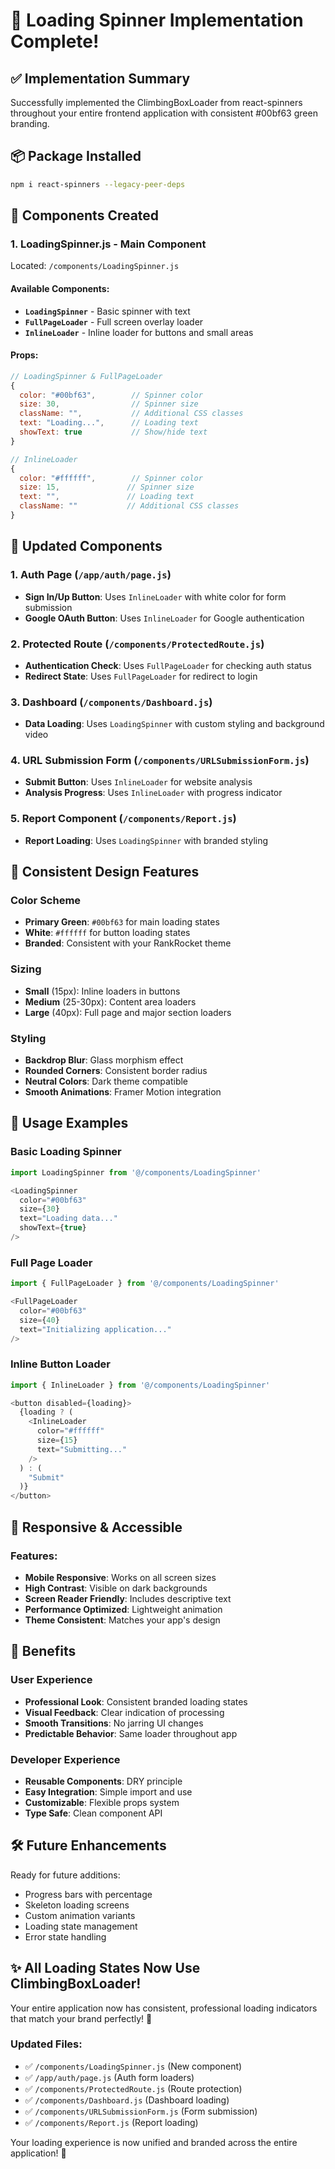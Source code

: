 # 🎯 Loading Spinner Implementation Complete!

## ✅ Implementation Summary

Successfully implemented the ClimbingBoxLoader from react-spinners throughout your entire frontend application with consistent #00bf63 green branding.

## 📦 Package Installed

```bash
npm i react-spinners --legacy-peer-deps
```

## 🔧 Components Created

### 1. **LoadingSpinner.js** - Main Component
Located: `/components/LoadingSpinner.js`

#### Available Components:
- **`LoadingSpinner`** - Basic spinner with text
- **`FullPageLoader`** - Full screen overlay loader
- **`InlineLoader`** - Inline loader for buttons and small areas

#### Props:
```javascript
// LoadingSpinner & FullPageLoader
{
  color: "#00bf63",        // Spinner color
  size: 30,                // Spinner size
  className: "",           // Additional CSS classes
  text: "Loading...",      // Loading text
  showText: true           // Show/hide text
}

// InlineLoader
{
  color: "#ffffff",        // Spinner color  
  size: 15,               // Spinner size
  text: "",               // Loading text
  className: ""           // Additional CSS classes
}
```

## 🎨 Updated Components

### 1. **Auth Page** (`/app/auth/page.js`)
- **Sign In/Up Button**: Uses `InlineLoader` with white color for form submission
- **Google OAuth Button**: Uses `InlineLoader` for Google authentication

### 2. **Protected Route** (`/components/ProtectedRoute.js`)
- **Authentication Check**: Uses `FullPageLoader` for checking auth status
- **Redirect State**: Uses `FullPageLoader` for redirect to login

### 3. **Dashboard** (`/components/Dashboard.js`)
- **Data Loading**: Uses `LoadingSpinner` with custom styling and background video

### 4. **URL Submission Form** (`/components/URLSubmissionForm.js`)
- **Submit Button**: Uses `InlineLoader` for website analysis
- **Analysis Progress**: Uses `InlineLoader` with progress indicator

### 5. **Report Component** (`/components/Report.js`)
- **Report Loading**: Uses `LoadingSpinner` with branded styling

## 🎯 Consistent Design Features

### Color Scheme
- **Primary Green**: `#00bf63` for main loading states
- **White**: `#ffffff` for button loading states
- **Branded**: Consistent with your RankRocket theme

### Sizing
- **Small** (15px): Inline loaders in buttons
- **Medium** (25-30px): Content area loaders
- **Large** (40px): Full page and major section loaders

### Styling
- **Backdrop Blur**: Glass morphism effect
- **Rounded Corners**: Consistent border radius
- **Neutral Colors**: Dark theme compatible
- **Smooth Animations**: Framer Motion integration

## 🚀 Usage Examples

### Basic Loading Spinner
```javascript
import LoadingSpinner from '@/components/LoadingSpinner'

<LoadingSpinner 
  color="#00bf63"
  size={30}
  text="Loading data..."
  showText={true}
/>
```

### Full Page Loader
```javascript
import { FullPageLoader } from '@/components/LoadingSpinner'

<FullPageLoader 
  color="#00bf63"
  size={40}
  text="Initializing application..."
/>
```

### Inline Button Loader
```javascript
import { InlineLoader } from '@/components/LoadingSpinner'

<button disabled={loading}>
  {loading ? (
    <InlineLoader 
      color="#ffffff" 
      size={15} 
      text="Submitting..." 
    />
  ) : (
    "Submit"
  )}
</button>
```

## 📱 Responsive & Accessible

### Features:
- **Mobile Responsive**: Works on all screen sizes
- **High Contrast**: Visible on dark backgrounds
- **Screen Reader Friendly**: Includes descriptive text
- **Performance Optimized**: Lightweight animation
- **Theme Consistent**: Matches your app's design

## 🎉 Benefits

### User Experience
- **Professional Look**: Consistent branded loading states
- **Visual Feedback**: Clear indication of processing
- **Smooth Transitions**: No jarring UI changes
- **Predictable Behavior**: Same loader throughout app

### Developer Experience
- **Reusable Components**: DRY principle
- **Easy Integration**: Simple import and use
- **Customizable**: Flexible props system
- **Type Safe**: Clean component API

## 🛠️ Future Enhancements

Ready for future additions:
- Progress bars with percentage
- Skeleton loading screens
- Custom animation variants
- Loading state management
- Error state handling

## ✨ All Loading States Now Use ClimbingBoxLoader!

Your entire application now has consistent, professional loading indicators that match your brand perfectly! 🚀

### Updated Files:
- ✅ `/components/LoadingSpinner.js` (New component)
- ✅ `/app/auth/page.js` (Auth form loaders)
- ✅ `/components/ProtectedRoute.js` (Route protection)
- ✅ `/components/Dashboard.js` (Dashboard loading)
- ✅ `/components/URLSubmissionForm.js` (Form submission)
- ✅ `/components/Report.js` (Report loading)

Your loading experience is now unified and branded across the entire application! 🎯